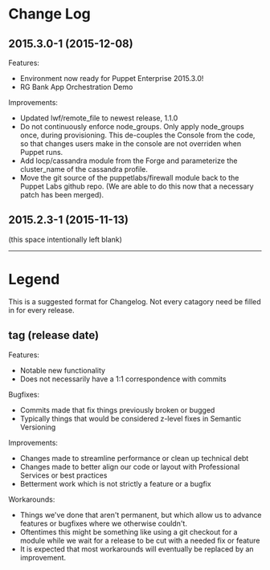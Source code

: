 # Change Log

## 2015.3.0-1 (2015-12-08)

Features:

  - Environment now ready for Puppet Enterprise 2015.3.0!
  - RG Bank App Orchestration Demo

Improvements:

  - Updated lwf/remote\_file to newest release, 1.1.0
  - Do not continuously enforce node\_groups. Only apply node\_groups once,
    during provisioning. This de-couples the Console from the code, so that
    changes users make in the console are not overriden when Puppet runs.
  - Add locp/cassandra module from the Forge and parameterize the cluster\_name
    of the cassandra profile.
  - Move the git source of the puppetlabs/firewall module back to the Puppet
    Labs github repo. (We are able to do this now that a necessary patch has
    been merged).

## 2015.2.3-1 (2015-11-13)

(this space intentionally left blank)

---

# Legend

This is a suggested format for Changelog. Not every catagory need be filled in for every release.

## tag (release date)

Features:

  - Notable new functionality
  - Does not necessarily have a 1:1 correspondence with commits

Bugfixes:

  - Commits made that fix things previously broken or bugged
  - Typically things that would be considered z-level fixes in Semantic Versioning

Improvements:

  - Changes made to streamline performance or clean up technical debt
  - Changes made to better align our code or layout with Professional Services
    or best practices
  - Betterment work which is not strictly a feature or a bugfix

Workarounds:

  - Things we've done that aren't permanent, but which allow us to advance
    features or bugfixes where we otherwise couldn't.
  - Oftentimes this might be something like using a git checkout for a module
    while we wait for a release to be cut with a needed fix or feature
  - It is expected that most workarounds will eventually be replaced by an
    improvement.
